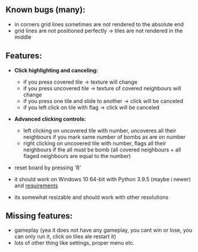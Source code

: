 ## Known bugs (many):
- in corners grid lines sometimes are not rendered to the absolute end
- grid lines are not positioned perfectly -> tiles are not rendered in
the middle

## Features:
- **Click highlighting and canceling:**
    - if you press covered tile -> texture will change
    - if you press uncovered tile -> texture of covered neighbours will change
    - if you press one tile and slide to another -> click will be canceled
    - if you left click on tile with flag -> click will be canceled

- **Advanced clicking controls:**
    - left clicking on uncovered tile with number, uncoveres all their neighbours if you mark same number of bombs as are on number
    - right clicking on uncovered tile with number, flags all their neighbours if the all must be bomb (all covered neighbours + all flaged neighbours are equal to the number)

- reset board by pressing 'R'

- it should work on Windows 10 64-bit with Python 3.9.5 (maybe i newer) and [requirements](https://github.com/RealTigerCZ/minesweeper/blob/master/requirements.txt)
- its somewhat resizable and should work with other resolutions



## Missing features:
- gameplay (yea it does not have any gameplay, you cant win or lose, you can only run it, click on tiles ale restart it)
- lots of other thing like settings, proper menu etc.